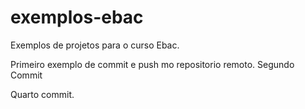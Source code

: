 # exemplos-ebac

Exemplos de projetos para o curso Ebac.
 
Primeiro exemplo de commit e push mo repositorio remoto.
Segundo Commit

Quarto commit.

